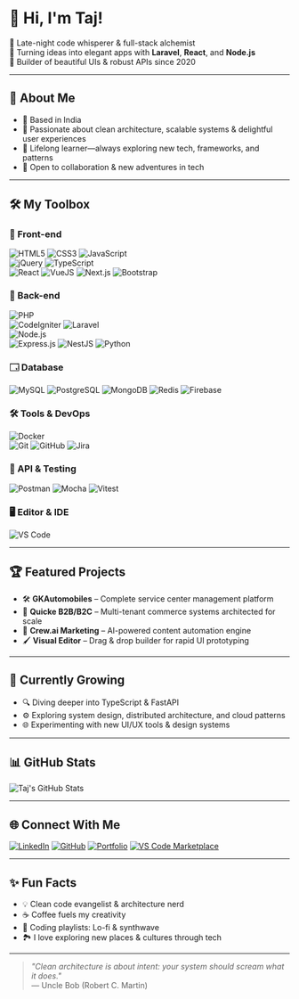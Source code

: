 # 👋 Hi, I'm Taj!

🌙 Late-night code whisperer & full-stack alchemist  
🚀 Turning ideas into elegant apps with **Laravel**, **React**, and **Node.js**  
🧹 Builder of beautiful UIs & robust APIs since 2020

---

## 🚩 About Me

- 📍 Based in India 
- 🎯 Passionate about clean architecture, scalable systems & delightful user experiences
- 🧠 Lifelong learner—always exploring new tech, frameworks, and patterns
- 🤝 Open to collaboration & new adventures in tech

---

## 🛠 My Toolbox

### 🧹 Front-end  
![HTML5](https://img.shields.io/badge/HTML5-E34F26?logo=html5&logoColor=white&style=flat-square)
![CSS3](https://img.shields.io/badge/CSS3-1572B6?logo=csswizardry&logoColor=white&style=flat-square)
![JavaScript](https://img.shields.io/badge/JavaScript-F7DF1E?logo=javascript&logoColor=black&style=flat-square)  
![jQuery](https://img.shields.io/badge/jQuery-0769AD?logo=jquery&logoColor=white&style=flat-square)
![TypeScript](https://img.shields.io/badge/TypeScript-3178C6?logo=typescript&logoColor=white&style=flat-square)  
![React](https://img.shields.io/badge/React-20232A?logo=react&logoColor=61DAFB&style=flat-square)
![VueJS](https://img.shields.io/badge/Vue.js-35495E?logo=vue.js&logoColor=4FC08D&style=flat-square)
![Next.js](https://img.shields.io/badge/Next.js-000000?logo=nextdotjs&logoColor=white&style=flat-square)
![Bootstrap](https://img.shields.io/badge/Bootstrap-7952B3?logo=bootstrap&logoColor=white&style=flat-square)

### 🔧 Back-end  
![PHP](https://img.shields.io/badge/PHP-777BB4?logo=php&logoColor=white&style=flat-square)  
![CodeIgniter](https://img.shields.io/badge/CodeIgniter-EF4223?logo=codeigniter&logoColor=white&style=flat-square)
![Laravel](https://img.shields.io/badge/Laravel-E74430?logo=laravel&logoColor=white&style=flat-square)  
![Node.js](https://img.shields.io/badge/Node.js-339933?logo=node.js&logoColor=white&style=flat-square)  
![Express.js](https://img.shields.io/badge/Express.js-000000?logo=express&logoColor=white&style=flat-square)
![NestJS](https://img.shields.io/badge/NestJS-e0234e?style=flat-square&logo=nestjs&logoColor=white)
![Python](https://img.shields.io/badge/Python-3776AB?logo=python&logoColor=white&style=flat-square)

### 🗔️ Database  
![MySQL](https://img.shields.io/badge/MySQL-4479A1?logo=mysql&logoColor=white&style=flat-square)
![PostgreSQL](https://img.shields.io/badge/PostgreSQL-4169E1?logo=postgresql&logoColor=white&style=flat-square)
![MongoDB](https://img.shields.io/badge/MongoDB-4EA94B?logo=mongodb&logoColor=white&style=flat-square)
![Redis](https://img.shields.io/badge/Redis-DC382D?logo=redis&logoColor=white&style=flat-square)
![Firebase](https://img.shields.io/badge/Firebase-FFCA28?logo=firebase&logoColor=black&style=flat-square)

### 🛠 Tools & DevOps  
![Docker](https://img.shields.io/badge/Docker-2496ED?logo=docker&logoColor=white&style=flat-square)  
![Git](https://img.shields.io/badge/Git-F05032?logo=git&logoColor=white&style=flat-square)
![GitHub](https://img.shields.io/badge/GitHub-181717?logo=github&logoColor=white&style=flat-square)
![Jira](https://img.shields.io/badge/Jira-0052CC?logo=jira&logoColor=white&style=flat-square)

### 🧪 API & Testing  
![Postman](https://img.shields.io/badge/Postman-FF6C37?logo=postman&logoColor=white&style=flat-square)
![Mocha](https://img.shields.io/badge/Mocha-8D6748?logo=mocha&logoColor=white&style=flat-square)
![Vitest](https://img.shields.io/badge/vitest-6E9F18?logo=vitest&logoColor=white&style=flat-square)


### 🖥️ Editor & IDE  
![VS Code](https://img.shields.io/badge/VS%20Code-007ACC?logo=visualstudiocode&logoColor=white&style=flat-square)


---

## 🏆 Featured Projects

- 🛠️ **GKAutomobiles** – Complete service center management platform  
- 🧱 **Quicke B2B/B2C** – Multi-tenant commerce systems architected for scale  
- 🧠 **Crew.ai Marketing** – AI-powered content automation engine  
- 🖌️ **Visual Editor** – Drag & drop builder for rapid UI prototyping

---

## 🌱 Currently Growing

- 🔍 Diving deeper into TypeScript & FastAPI  
- ⚙️ Exploring system design, distributed architecture, and cloud patterns  
- 🌐 Experimenting with new UI/UX tools & design systems

---

## 📊 GitHub Stats

![Taj's GitHub Stats](https://github-readme-stats.vercel.app/api?username=taj54&show_icons=true&theme=tokyonight&border_radius=10)  


---

## 🌐 Connect With Me

[![LinkedIn](https://img.shields.io/badge/-LinkedIn-0077b5?style=flat-square&logo=linkedin)](https://www.linkedin.com/in/tajul-islam-j)
[![GitHub](https://img.shields.io/badge/-GitHub-181717?style=flat-square&logo=github)](https://github.com/taj54)
[![Portfolio](https://img.shields.io/badge/-Portfolio-24292f?style=flat-square&logo=githubpages)](https://taj54.github.io)
[![VS Code Marketplace](https://img.shields.io/badge/-VSCode%20Marketplace-007ACC?style=flat-square&logo=visualstudiocode)](https://marketplace.visualstudio.com/publishers/taj154dev)

---

## ✨ Fun Facts

- 💡 Clean code evangelist & architecture nerd
- ☕ Coffee fuels my creativity
- 🎷 Coding playlists: Lo-fi & synthwave
- 🏞️ I love exploring new places & cultures through tech

---



> *"Clean architecture is about intent: your system should scream what it does."*  
> — Uncle Bob (Robert C. Martin)

